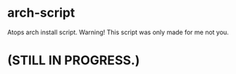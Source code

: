 # arch-script
 Atops arch install script. Warning! This script was only made for me not you.

# (STILL IN PROGRESS.)

